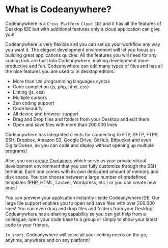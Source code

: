 # What is Codeanywhere?

Codeanywhere is a <code>Cross Platform Cloud IDE</code> and it has all the features of Desktop IDE but with additional features only a cloud application can give you!

Codeanywhere is very flexible and you can set up your workflow any way you want it. The elegant development environment will let you focus on building great applications quicker. All the features you will need for any coding task are built into Codeanywhere, making development more productive and fun. Codeanywhere can edit many types of files and has all the nice features you are used to in desktop editors:

- More than <code>120</code> programming languages syntax
- Code completion (js, php, html, css)
- Linting (js, css)
- Multiple cursors
- Zen coding support
- Code beautify
- All device and browser support
- Drag and Drop files and folders from your Desktop and edit them
- Open and save files with more than 200.000 lines

Codeanywhere has integrated clients for connecting to FTP, SFTP, FTPS, SSH, Dropbox, Amazon S3, Google Drive, GitHub, Bitbucket and even DigitalOcean, so you can code and deploy without opening up multiple programs!

Also, you can [create Containers](/dashboard/containers/create-new-container) which serve as your private virtual development environment that you can fully customize through the SSH terminal. Each one comes with its own dedicated amount of memory and disk space. You can choose between a large number of predefined templates (PHP, HTML, Laravel, Wordpress, etc.) or you can create new ones!

You can preview your application instantly inside Codeanywhere IDE. Our large file support enables you to open and save files with over 200.000 lines! You can even drag and drop files and folders from your Desktop! Codeanywhere has a sharing capability so you can get help from a colleague, open your code base to a group or simply to show your latest code to your friends.

<code>In short</code>, Codeanywhere will solve all your coding needs on the go, anytime, anywhere and on any platform!
